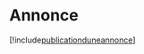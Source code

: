 # Annonce

[!include[publicationduneannonce](annonce.publicationduneannonce.autogen.md)]
































































































